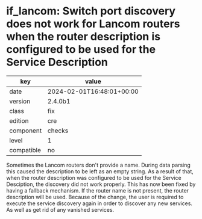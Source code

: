 [//]: # (werk v2)
# if_lancom: Switch port discovery does not work for Lancom routers when the router description is configured to be used for the Service Description

key        | value
---------- | ---
date       | 2024-02-01T16:48:01+00:00
version    | 2.4.0b1
class      | fix
edition    | cre
component  | checks
level      | 1
compatible | no

Sometimes the Lancom routers don't provide a name. During data parsing this caused the description to be left as an empty string.
As a result of that, when the router description was configured to be used for the Service Desciption, the discovery did not work properly.
This has now been fixed by having a fallback mechanism. If the router name is not present, the router description will be used.
Because of the change, the user is required to execute the service discovery again in order to discover any new services.
As well as get rid of any vanished services.
